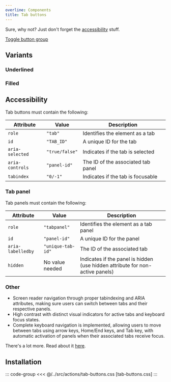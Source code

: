 ```yaml
---
overline: Components
title: Tab buttons
---
```


<script setup>
	import {ref,onMounted} from 'vue'
	import Example from "../../.vitepress/theme/app/components/Example.vue"
	import Baseline from "../../.vitepress/theme/app/components/Baseline.vue"
	import Alert from "../../.vitepress/theme/app/components/Alert.vue";
</script>

<div class="not-rich-text">
<Alert title="Can't I just use Toggle button group?" severity="ok" variant="outlined">

<div class="rich-text">

<p>Sure, why not? Just don't forget the <a href="#accessibility">accessibility</a> stuff.</p>

<a href="/components/actions/toggle-button-group">Toggle button group</a>

</div>
</Alert>

</div>

## Variants

### Underlined

<Example>
<template #example>
<nav class="tabs underlined">
<div
    role="tablist"
    aria-label="Underlined tabs"
  >
    <button
      id="underlined-tab-1"
      role="tab"
      aria-controls="tabpanel-1"
      aria-selected="true"
    >
      Profile
    </button>
    <button
      id="underlined-tab-2"
      role="tab"
      aria-controls="tabpanel-2"
    >
      Settings
    </button>
    <button
      id="underlined-tab-3"
      role="tab"
      aria-controls="tabpanel-3"
    >
      Notifications
    </button>
  </div>
</nav>
</template>
<template #code>

</template>
</Example>

### Filled

<Example>
<template #example>
<nav class="tabs filled">
<div
    role="tablist"
    aria-label="Filled tabs"
  >
    <button
      id="filled-tab-1"
      role="tab"
      aria-controls="tabpanel-1"
      aria-selected="true"
    >
      Korg
    </button>
    <button
      id="filled-tab-2"
      role="tab"
      aria-controls="tabpanel-2"
    >
      Yamaha
    </button>
    <button
      id="filled-tab-3"
      role="tab"
      aria-controls="tabpanel-3"
    >
      Roland
    </button>
  </div>
</nav>
</template>
<template #code>

</template>
</Example>

## Accessibility

Tab buttons must contain the following:

| Attribute       | Value          | Description                        |
| --------------- | -------------- | ---------------------------------- |
| `role`          | `"tab"`        | Identifies the element as a tab    |
| `id`            | `"TAB_ID"`     | A unique ID for the tab            |
| `aria-selected` | `"true/false"` | Indicates if the tab is selected   |
| `aria-controls` | `"panel-id"`   | The ID of the associated tab panel |
| `tabindex`      | `"0/-1"`       | Indicates if the tab is focusable  |

### Tab panel

Tab panels must contain the following:

| Attribute         | Value             | Description                                                                   |
| ----------------- | ----------------- | ----------------------------------------------------------------------------- |
| `role`            | `"tabpanel"`      | Identifies the element as a tab panel                                         |
| `id`              | `"panel-id"`      | A unique ID for the panel                                                     |
| `aria-labelledby` | `"unique-tab-id"` | The ID of the associated tab                                                  |
| `hidden`          | No value needed   | Indicates if the panel is hidden (use hidden attribute for non-active panels) |

### Other

- Screen reader navigation through proper tabindexing and ARIA attributes, making sure users can switch between tabs and their respective panels.
- High contrast with distinct visual indicators for active tabs and keyboard focus states.
- Complete keyboard navigation is implemented, allowing users to move between tabs using arrow keys, Home/End keys, and Tab key, with automatic activation of panels when their associated tabs receive focus.

There's a lot more. Read about it [here](https://www.w3.org/WAI/ARIA/apg/patterns/tabs/examples/tabs-automatic/#accessibilityfeatures).

## Installation

::: code-group
<<< @/../src/actions/tab-buttons.css [tab-buttons.css]
:::
